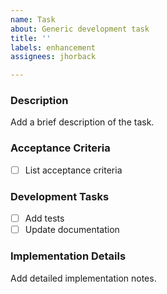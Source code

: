 ```yaml
---
name: Task
about: Generic development task
title: ''
labels: enhancement
assignees: jhorback

---
```


### Description
Add a brief description of the task.

### Acceptance Criteria
[acceptance-criteria]: #acceptance-criteria
 - [ ] List acceptance criteria

### Development Tasks
- [ ] Add tests
- [ ] Update documentation

### Implementation Details
Add detailed implementation notes.
